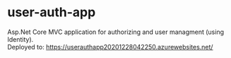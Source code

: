 # user-auth-app
Asp.Net Core MVC application for authorizing and user managment (using Identity).  
Deployed to: https://userauthapp20201228042250.azurewebsites.net/
